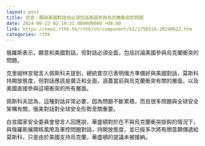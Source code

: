 ```yaml
---
layout: post
title: 克宮：願與美國對話但必須包括美國參與烏克蘭衝突的問題
date: 2024-06-22 02:10:21.000000000 +08:00
link: https://news.rthk.hk/rthk/ch/component/k2/1758524-20240622.htm
categories: rthk
---
```


俄羅斯表示，願意和美國對話，但對話必須全面，包括討論美國參與烏克蘭衝突的問題。

克里姆林宮發言人佩斯科夫提到，總統普京已表明俄方準備好與美國對話，莫斯科持開放態度，但對話應該是廣泛和全面，涵蓋當前與烏克蘭衝突有關的層面，以及美國直接參與這場衝突的所有層面。

佩斯科夫認為，這種對話非常必要，因為問題不斷累積，而且很多問題與全球安全架構有關，俄美對話對全球安全形勢至關重要。

白宮國家安全委員會發言人回應說，華盛頓對於在不與烏克蘭衝突掛鈎的情況下，與俄羅斯展開核風險及軍控問題對話，持開放態度，並已經多次將有關意願傳遞給莫斯科，只是由於美國支持烏克蘭，華盛頓的提議未被接納。
